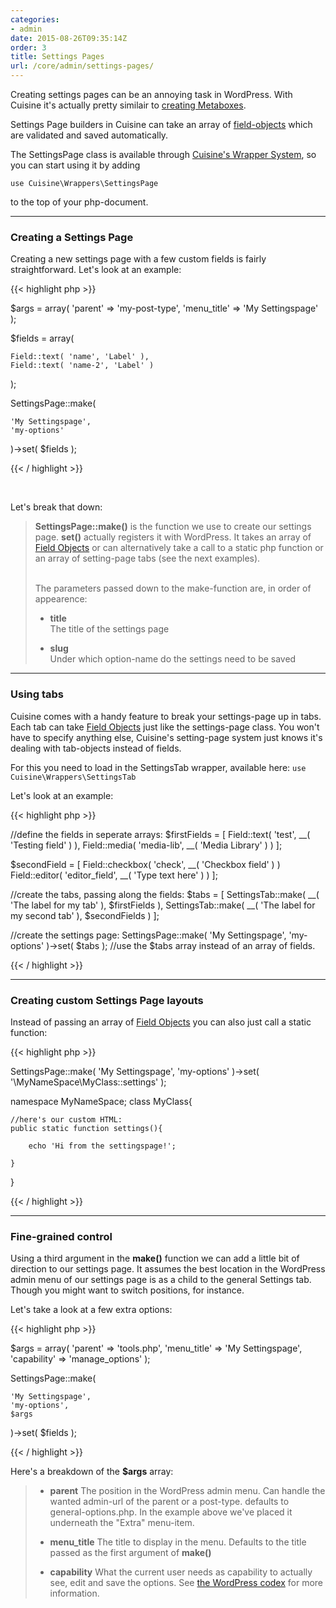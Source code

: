 ```yaml
---
categories:
- admin
date: 2015-08-26T09:35:14Z
order: 3
title: Settings Pages
url: /core/admin/settings-pages/
---
```


Creating settings pages can be an annoying task in WordPress. With Cuisine it's actually pretty similair to [creating Metaboxes](/core/admin/metaboxes).

Settings Page builders in Cuisine can take an array of [field-objects](/core/fields/using-fields) which are validated and saved automatically.

The SettingsPage class is available through [Cuisine's Wrapper System](/core/getting-started/structure), so you can start using it by adding

`use Cuisine\Wrappers\SettingsPage`

to the top of your php-document.

---


### Creating a Settings Page

Creating a new settings page with a few custom fields is fairly straightforward. Let's look at an example:

{{< highlight php  >}}

$args = array(
	'parent'		=> 'my-post-type',
	'menu_title'	=> 'My Settingspage'
);

$fields = array(

	Field::text( 'name', 'Label' ),
	Field::text( 'name-2', 'Label' )

);

SettingsPage::make( 
	
	'My Settingspage', 
	'my-options'

)->set( $fields );

{{< / highlight >}}  

<br/>

Let's break that down:

>**SettingsPage::make()** is the function we use to create our settings page. **set()** actually registers it with WordPress. It takes an array of [Field Objects](/core/fields/using-fields) or can alternatively take a call to a static php function or an array of setting-page tabs (see the next examples).<br/><br/>
>
>The parameters passed down to the make-function are, in order of appearence:
>
>*  **title**<br/>
>   The title of the settings page
>
>*  **slug**<br/>
>	Under which option-name do the settings need to be saved


---

### Using tabs

Cuisine comes with a handy feature to break your settings-page up in tabs. Each tab can take [Field Objects](/fields/using-fields/) just like the settings-page class. You won't have to specify anything else, Cuisine's setting-page system just knows it's dealing with tab-objects instead of fields.

For this you need to load in the SettingsTab wrapper, available here:
`use Cuisine\Wrappers\SettingsTab`

Let's look at an example:

{{< highlight php >}}

//define the fields in seperate arrays:
$firstFields = [ 
    Field::text( 'test', __( 'Testing field' ) ), 
    Field::media( 'media-lib', __( 'Media Library' ) )
];

$secondField = [ 
    Field::checkbox( 'check', __( 'Checkbox field' ) )
    Field::editor( 'editor_field', __( 'Type text here' ) )
];

//create the tabs, passing along the fields:
$tabs = [
    SettingsTab::make( __( 'The label for my tab' ), $firstFields ),
    SettingsTab::make( __( 'The label for my second tab' ), $secondFields )
];

//create the settings page:
SettingsPage::make( 
    'My Settingspage', 
    'my-options'
)->set( $tabs ); //use the $tabs array instead of an array of fields.

{{< / highlight >}}


---

### Creating custom Settings Page layouts

Instead of passing an array of [Field Objects](/core/fields/using-fields) you can also just call a static function:

{{< highlight php  >}}

SettingsPage::make( 
	'My Settingspage', 
	'my-options'
)->set( '\\MyNameSpace\\MyClass::settings' );

namespace MyNameSpace;
class MyClass{

	//here's our custom HTML:
	public static function settings(){

		echo 'Hi from the settingspage!';

	}

}

{{< / highlight >}}


---

### Fine-grained control

Using a third argument in the **make()** function we can add a little bit of direction to our settings page. It assumes the best location in the WordPress admin menu of our settings page is as a child to the general Settings tab. Though you might want to switch positions, for instance.

Let's take a look at a few extra options:
<br/>

{{< highlight php  >}}

$args = array(
	'parent'		=> 'tools.php',
	'menu_title'	=> 'My Settingspage',
	'capability'	=> 'manage_options'
);


SettingsPage::make( 
	
	'My Settingspage', 
	'my-options',
	$args

)->set( $fields );

{{< / highlight >}}

Here's a breakdown of the **$args** array:

>*  **parent**
>	The position in the WordPress admin menu. Can handle the wanted admin-url
>	of the parent or a post-type. defaults to general-options.php.
>	In the example above we've placed it underneath the "Extra" menu-item.
>
>*  **menu_title**
>	The title to display in the menu. Defaults to the title passed as the 
>	first argument of **make()**
>
>*	**capability**
>	What the current user needs as capability to actually see, edit and
>	save the options. See [the WordPress codex](https://codex.wordpress.org/Roles_and_Capabilities) for more information.
